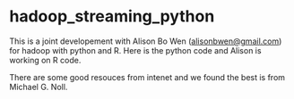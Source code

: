 # hadoop_streaming_python
This is a joint developement with Alison Bo Wen (alisonbwen@gmail.com) for hadoop with python and R. Here is the python code and Alison is working on R code.

There are some good resouces from intenet and we found the best is from Michael G. Noll. 
